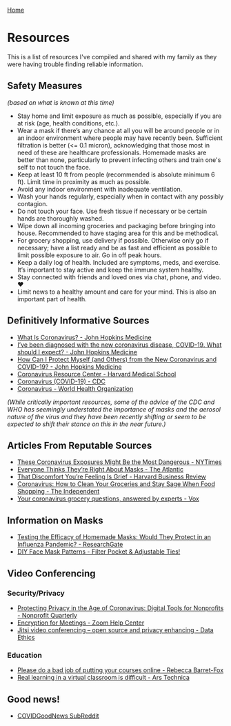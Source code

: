 [Home](README.md)

# Resources

This is a list of resources I've compiled and shared with my family as they were having trouble finding reliable information.

## Safety Measures
*(based on what is known at this time)*

* Stay home and limit exposure as much as possible, especially if you are at risk (age, health conditions, etc.).
* Wear a mask if there’s any chance at all you will be around people or in an indoor environment where people may have recently been. Sufficient filtration is better (<= 0.1 micron), acknowledging that those most in need of these are healthcare professionals. Homemade masks are better than none, particularly to prevent infecting others and train one's self to not touch the face.
* Keep at least 10 ft from people (recommended is absolute minimum 6 ft). Limit time in proximity as much as possible.
* Avoid any indoor environment with inadequate ventilation.
* Wash your hands regularly, especially when in contact with any possibly contagion.
* Do not touch your face. Use fresh tissue if necessary or be certain hands are thoroughly washed.
* Wipe down all incoming groceries and packaging before bringing into house. Recommended to have staging area for this and be methodical.
* For grocery shopping, use delivery if possible. Otherwise only go if necessary; have a list ready and be as fast and efficient as possible to limit possible exposure to air. Go in off peak hours.
* Keep a daily log of health. Included are symptoms, meds, and exercise. It’s important to stay active and keep the immune system healthy.
* Stay connected with friends and loved ones via chat, phone, and video. ❤️
* Limit news to a healthy amount and care for your mind. This is also an important part of health.


## Definitively Informative Sources

* [What Is Coronavirus? - John Hopkins Medicine](https://www.hopkinsmedicine.org/health/conditions-and-diseases/coronavirus)
* [I’ve been diagnosed with the new coronavirus disease, COVID-19. What should I expect? - John Hopkins Medicine](https://www.hopkinsmedicine.org/health/conditions-and-diseases/coronavirus/diagnosed-with-covid-19-what-to-expect)
* [How Can I Protect Myself (and Others) from the New Coronavirus and COVID-19? - John Hopkins Medicine](https://www.hopkinsmedicine.org/health/conditions-and-diseases/coronavirus/how-can-i-protect-myself-from-coronavirus)
* [Coronavirus Resource Center - Harvard Medical School](https://www.health.harvard.edu/diseases-and-conditions/coronavirus-resource-center)
* [Coronavirus (COVID-19) - CDC](https://www.cdc.gov/coronavirus/2019-ncov/index.html)
* [Coronavirus - World Health Organization](https://www.who.int/health-topics/coronavirus)

*(While critically important resources, some of the advice of the CDC and WHO has seemingly understated the importance of masks and the aerosol nature of the virus and they have been recently shifting or seem to be expected to shift their stance on this in the near future.)*


## Articles From Reputable Sources

* [These Coronavirus Exposures Might Be the Most Dangerous - NYTimes](https://www.nytimes.com/2020/04/01/opinion/coronavirus-viral-dose.html)
* [Everyone Thinks They’re Right About Masks - The Atlantic](https://www.theatlantic.com/health/archive/2020/04/coronavirus-pandemic-airborne-go-outside-masks/609235/)
* [That Discomfort You’re Feeling Is Grief - Harvard Business Review](https://hbr.org/amp/2020/03/that-discomfort-youre-feeling-is-grief)
* [Coronavirus: How to Clean Your Groceries and Stay Sage When Food Shopping - The Independent](https://www.independent.co.uk/life-style/coronavirus-spread-food-shopping-clean-packaging-home-delivery-spread-safe-a9434726.html)
* [Your coronavirus grocery questions, answered by experts - Vox](https://www.vox.com/the-goods/2020/3/30/21199714/grocery-store-delivery-coronavirus-safe-empty)


## Information on Masks

* [Testing the Efficacy of Homemade Masks: Would They Protect in an Influenza Pandemic? - ResearchGate](https://www.researchgate.net/publication/258525804_Testing_the_Efficacy_of_Homemade_Masks_Would_They_Protect_in_an_Influenza_Pandemic)
* [DIY Face Mask Patterns - Filter Pocket & Adjustable Ties!](https://jennifermaker.com/face-mask-patterns-cricut/)


## Video Conferencing

### Security/Privacy

* [Protecting Privacy in the Age of Coronavirus: Digital Tools for Nonprofits - Nonprofit Quarterly](https://nonprofitquarterly.org/protecting-privacy-in-the-age-of-coronavirus-digital-tools-for-nonprofits/)
* [Encryption for Meetings - Zoom Help Center](https://support.zoom.us/hc/en-us/articles/201362723-Encryption-for-Meetings?mobile_site=true)
* [Jitsi video conferencing – open source and privacy enhancing - Data Ethics](https://dataethics.eu/interview-emil-ivov-jitsi-video-conferencing-snowden/)

### Education

* [Please do a bad job of putting your courses online - Rebecca Barret-Fox](https://anygoodthing.com/2020/03/12/please-do-a-bad-job-of-putting-your-courses-online/)
* [Real learning in a virtual classroom is difficult - Ars Technica](https://arstechnica.com/staff/2020/03/a-crash-course-in-virtual-teaching-real-learning-achieved/)


## Good news!

* [COVIDGoodNews SubReddit](https://www.reddit.com/r/covidgoodnews)
